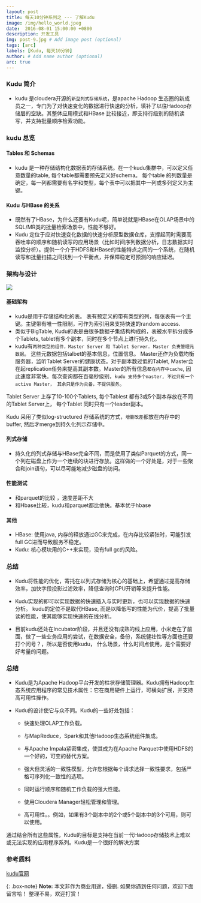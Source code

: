 ```yaml
---
layout: post
title: 每天10分钟系列之 --- 了解Kudu
image: /img/hello_world.jpeg
date:  2016-08-01 15:00:00 +0800  
description: 开发工具
img: post-9.jpg # Add image post (optional)
tags: [arc]
labels: [Kudu, 每天10分钟]
author: # Add name author (optional)
arc: true
---
```




### Kudu 简介
- kudu 是cloudera开源的`新型列式存储系统`，是apache Hadoop 生态圈的新成员之一，专门为了对快速变化的数据进行快速的分析，填补了以往Hadoop存储层的空缺。其整体应用模式和HBase 比较接近，即支持行级别的随机读写，并支持批量顺序检索功能。


### kudu 总览

#### Tables 和 Schemas
- kudu 是一种存储结构化数据表的存储系统。在一个kudu集群中，可以定义任意数量的table, 每个table都需要预先定义好schema。 每个table 的列数量是确定，每一列都需要有名字和类型，每个表中可以把其中一列或多列定义为主键。 

#### Kudu 与HBase 的关系
- 既然有了HBase，为什么还要有Kudu呢，简单说就是HBase在OLAP场景中的SQL/MR类的批量检索场景中，性能不够好。
- Kudu 定位于应对快速变化数据的快速分析原型数据仓库，支撑起同时需要高吞吐率的顺序和随机读写的应用场景（比如时间序列数据分析，日志数据实时监控分析）。提供一个介于HDFS和HBase的性能特点之间的一个系统，在随机读写和批量扫描之间找到一个平衡点，并保障稳定可预测的响应延迟。

### 架构与设计

![](http://p6jsga0vv.bkt.clouddn.com/18-11-10/61976112.jpg)

#### 基础架构
- kudu是用于存储结构化的表。 表有预定义的带有类型的列，每张表有一个主键。主键带有唯一性限制，可作为索引用来支持快速的random access.
- 类似于BigTable, Kudu的表是由很多数据子集结构构成的，表被水平拆分成多个Tablets, tablet有多个副本，同时在多个节点上进行持久化。
- kudu有`两种类型的组件，Master Server 和 Tablet Server. Master 负责管理元数据`。 这些元数据包括talbet的基本信息，位置信息。 Master还作为负载均衡服务器，监听Tablet Server的健康状态。对于副本数过低的Tablet, Master会在起replication任务来提高其副本数。Master的所有信息`都在内存中cache`, 因此速度非常快。每次查询都在百毫秒级别，`kudu 支持多个master, 不过只有一个active Master， 其余只是作为灾备，不提供服务`。

Tablet Server 上存了10-100个Tablets, 每个Tablest 都有3或5个副本存放在不同的Tablet Server上， 每个Tablet 同时只有一个leader副本。


Kudu 采用了类似log-structured 存储系统的方式，`增删改差`都放在内存中的buffer, 然后才merge到持久化列示存储中。 

#### 列式存储
- 持久化的列式存储与HBase完全不同，而是使用了类似Parquet的方式，同一个列在磁盘上作为一个连续的块进行存放。这样做的一个好处是，对于一些聚合和join语句，可以尽可能地减少磁盘的访问。

#### 性能测试
- 和parquet的比较 ，速度差距不大
- 和Hbase比较，kudu和parquet都比他快。基本优于hbase


#### 其他
- HBase: 使用java, 内存的释放通过GC来完成，在内存比较紧张时，可能引发full GC进而导致服务不稳定。
- Kudu: 核心模块用的C++来实现，没有full gc的风险。
### 总结
- Kudu将性能的优化，寄托在以列式存储为核心的基础上，希望通过提高存储效率，加快字段投影过滤效率，降低查询时CPU开销等来提升性能。 
- Kudu实现的即可以实现数据的快速插入与实时更新，也可以实现数据的快速分析。 kudu的定位不是取代HBase, 而是以降低写的性能为代价，提高了批量读的性能，使其能够实现快速的在线分析。

- 目前kudu还处在Incubator阶段，并且还没有成熟的线上应用，小米走在了前面，做了一些业务应用的尝试，在数据安全，备份，系统健壮性等方面也还要打个问号？，所以是否使用kudu， 什么场景，什么时间点使用，是个需要好好考量的问题。


### 总结

- Kudu是为Apache Hadoop平台开发的柱状存储管理器。Kudu拥有Hadoop生态系统应用程序的常见技术属性：它在商用硬件上运行，可横向扩展，并支持高可用性操作。

- Kudu的设计使它与众不同。Kudu的一些好处包括：

    - 快速处理OLAP工作负载。

    - 与MapReduce，Spark和其他Hadoop生态系统组件集成。

    - 与Apache Impala紧密集成，使其成为在Apache Parquet中使用HDFS的一个好的，可变的替代方案。

    - 强大但灵活的一致性模型，允许您根据每个请求选择一致性要求，包括严格可序列化一致性的选项。

    - 同时运行顺序和随机工作负载的强大性能。

    - 使用Cloudera Manager轻松管理和管理。

    - 高可用性。。例如，如果有3个副本中的2个或5个副本中的3个可用，则可以使用。


通过结合所有这些属性，Kudu的目标是支持在当前一代Hadoop存储技术上难以或无法实现的应用程序系列。Kudu是一个很好的解决方案


### 参考质料

[kudu官网](https://kudu.apache.org/docs/)

{: .box-note}
**Note:** 本文非作为商业用途，侵删. 如果你遇到任何问题，欢迎下面留言哈！ 整理不易，欢迎打赏！
